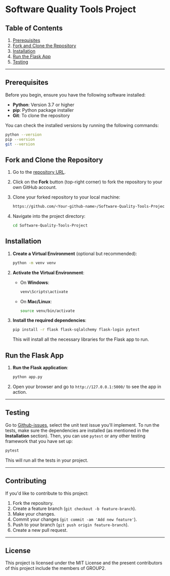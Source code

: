  # Software Quality Tools Project

## Table of Contents
1. [Prerequisites](#prerequisites)
2. [Fork and Clone the Repository](#fork-and-clone-the-repository)
3. [Installation](#installation)
4. [Run the Flask App](#run-the-flask-app)
5. [Testing](#testing)

---

## Prerequisites

Before you begin, ensure you have the following software installed:

- **Python**: Version 3.7 or higher
- **pip**: Python package installer
- **Git**: To clone the repository

You can check the installed versions by running the following commands:

```bash
python --version
pip --version
git --version
```

## Fork and Clone the Repository

1. Go to the [repository URL](https://github.com/ericBlack1/Software-Quality-Tools-Project).
2. Click on the **Fork** button (top-right corner) to fork the repository to your own GitHub account.
3. Clone your forked repository to your local machine:

   ```bash
   https://github.com/<Your-github-name>/Software-Quality-Tools-Project.git
   ```

4. Navigate into the project directory:

   ```bash
   cd Software-Quality-Tools-Project
   ```

## Installation

1. **Create a Virtual Environment** (optional but recommended):

   ```bash
   python -m venv venv
   ```

2. **Activate the Virtual Environment**:

   - On **Windows**:
   
     ```bash
     venv\Scripts\activate
     ```

   - On **Mac/Linux**:
   
     ```bash
     source venv/bin/activate
     ```

3. **Install the required dependencies**:

   ```bash
   pip install -r flask flask-sqlalchemy flask-login pytest
   ```

   This will install all the necessary libraries for the Flask app to run.

## Run the Flask App

1. **Run the Flask application**:

   ```bash
   python app.py
   ```

2. Open your browser and go to `http://127.0.0.1:5000/` to see the app in action.

---

## Testing
Go to [Github-issues](https://github.com/ericBlack1/Software-Quality-Tools-Project/issues), select the unit test issue you'll implement.
To run the tests, make sure the dependencies are installed (as mentioned in the **Installation** section). Then, you can use `pytest` or any other testing framework that you have set up:

```bash
pytest
```

This will run all the tests in your project.

---

## Contributing

If you'd like to contribute to this project:

1. Fork the repository.
2. Create a feature branch (`git checkout -b feature-branch`).
3. Make your changes.
4. Commit your changes (`git commit -am 'Add new feature'`).
5. Push to your branch (`git push origin feature-branch`).
6. Create a new pull request.

---

## License

This project is licensed under the MIT License and the present contributors of this project include the 
members of GROUP2.
